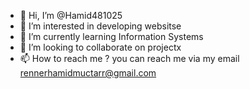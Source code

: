 - 👋 Hi, I’m @Hamid481025
- 👀 I’m interested in developing websitse
- 🌱 I’m currently learning Information Systems
- 💞️ I’m looking to collaborate on projectx
- 📫 How to reach me ? you can reach me via my email rennerhamidmuctarr@gmail.com

<!---
Hamid481025/Hamid481025 is a ✨ special ✨ repository because its `README.md` (this file) appears on your GitHub profile.
You can click the Preview link to take a look at your changes.
--->
